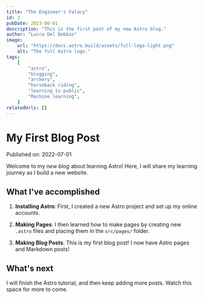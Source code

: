 ```yaml
---
title: "The Engineer's Falacy"
id: 3
pubDate: 2023-06-01
description: "This is the first post of my new Astro blog."
author: "Lucca Del Debbio"
image:
    url: "https://docs.astro.build/assets/full-logo-light.png"
    alt: "The full Astro logo."
tags:
    [
        "astro",
        "blogging",
        "archery",
        "horseback riding",
        "learning in public",
        "Machine learning",
    ]
relatedUrls: []
---
```


# My First Blog Post

Published on: 2022-07-01

Welcome to my _new blog_ about learning Astro! Here, I will share my learning journey as I build a new website.

## What I've accomplished

1. **Installing Astro**: First, I created a new Astro project and set up my online accounts.

2. **Making Pages**: I then learned how to make pages by creating new `.astro` files and placing them in the `src/pages/` folder.

3. **Making Blog Posts**: This is my first blog post! I now have Astro pages and Markdown posts!

## What's next

I will finish the Astro tutorial, and then keep adding more posts. Watch this space for more to come.
